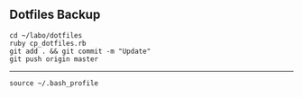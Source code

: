 ## Dotfiles Backup

```
cd ~/labo/dotfiles
ruby cp_dotfiles.rb
git add . && git commit -m "Update"
git push origin master
```

----

```
source ~/.bash_profile
```
